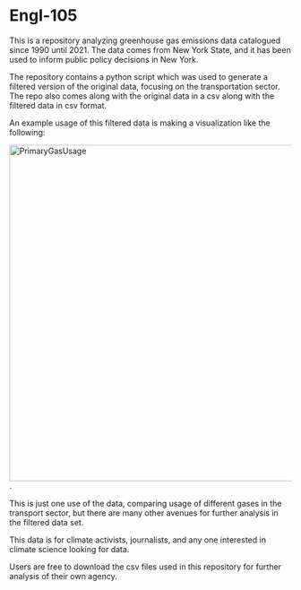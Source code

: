 # Engl-105

This is a repository analyzing greenhouse gas emissions data catalogued since 1990 until 2021. The data comes from New York State, and it has been used to inform public policy decisions in New York.

The repository contains a python script which was used to generate a filtered version of the original data, focusing on the transportation sector. The repo also comes along with the original data in a csv along with the filtered data in csv format.


An example usage of this filtered data is making a visualization like the following:

<img width="600" alt="PrimaryGasUsage" src="https://user-images.githubusercontent.com/95044147/202760523-1c6d28eb-66df-4a92-acc0-3a052b051c1e.png">.


This is just one use of the data, comparing usage of different gases in the transport sector, but there are many other avenues for further analysis in the filtered data set.

This data is for climate activists, journalists, and any one interested in climate science looking for data.

Users are free to download the csv files used in this repository for further analysis of their own agency.
